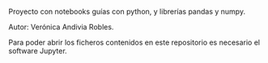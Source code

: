 Proyecto con notebooks guías con python, y librerías pandas y numpy.

Autor: Verónica Andivia Robles.

Para poder abrir los ficheros contenidos en este repositorio es necesario el software Jupyter.
